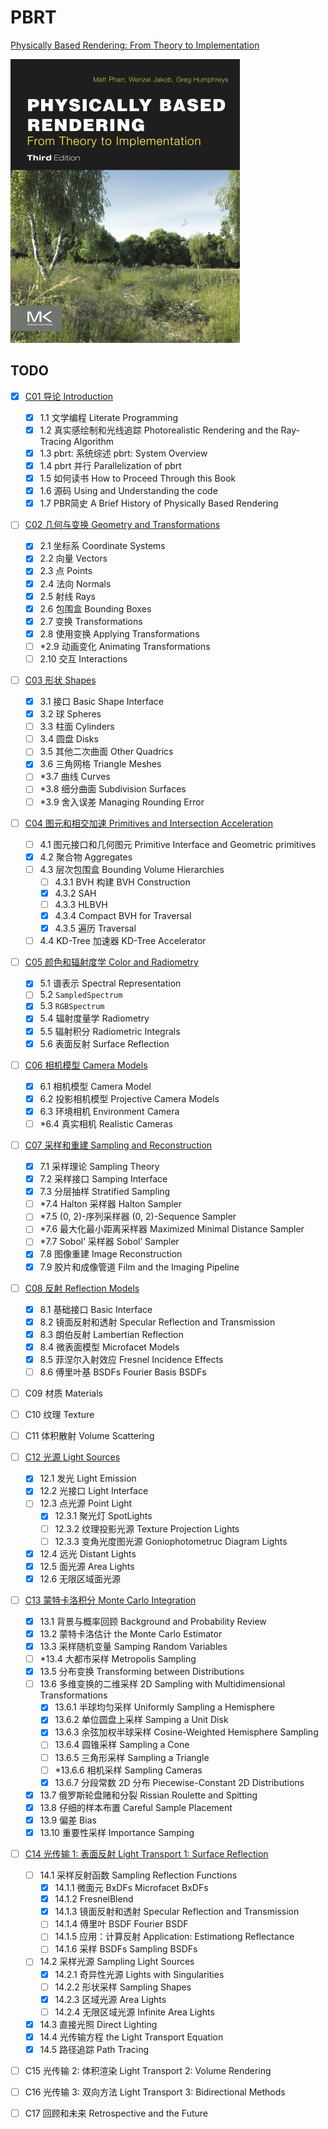 # PBRT

[Physically Based Rendering: From Theory to Implementation](https://www.pbrt.org/) 

![bookcover](https://raw.githubusercontent.com/Ubpa/ImgBed/master/Note/CG/PBRT/bookcover.jpg)

## TODO

- [x] [C01 导论 Introduction](https://github.com/Ubpa/Note/blob/master/CG/PBRT/notes/C01.md) 
  - [x] 1.1 文学编程 Literate Programming
  - [x] 1.2 真实感绘制和光线追踪 Photorealistic Rendering and the Ray-Tracing Algorithm
  - [x] 1.3 pbrt: 系统综述 pbrt: System Overview
  - [x] 1.4 pbrt 并行 Parallelization of pbrt
  - [x] 1.5 如何读书 How to Proceed Through this Book
  - [x] 1.6 源码 Using and Understanding the code
  - [x] 1.7 PBR简史 A Brief History of Physically Based Rendering
- [ ] [C02 几何与变换 Geometry and Transformations](https://github.com/Ubpa/Note/blob/master/CG/PBRT/notes/C02.md) 
  - [x] 2.1 坐标系 Coordinate Systems
  - [x] 2.2 向量 Vectors
  - [x] 2.3 点 Points
  - [x] 2.4 法向 Normals
  - [x] 2.5 射线 Rays
  - [x] 2.6 包围盒 Bounding Boxes
  - [x] 2.7 变换 Transformations
  - [x] 2.8 使用变换 Applying Transformations
  - [ ] *2.9 动画变化 Animating Transformations
  - [ ] 2.10 交互 Interactions
- [ ] [C03 形状 Shapes](https://github.com/Ubpa/Note/blob/master/CG/PBRT/notes/C03.md) 
  - [x] 3.1 接口 Basic Shape Interface
  - [x] 3.2 球 Spheres
  - [ ] 3.3 柱面 Cylinders
  - [ ] 3.4 圆盘 Disks
  - [ ] 3.5 其他二次曲面 Other Quadrics
  - [x] 3.6 三角网格 Triangle Meshes
  - [ ] *3.7 曲线 Curves
  - [ ] *3.8 细分曲面 Subdivision Surfaces
  - [ ] *3.9 舍入误差 Managing Rounding Error
- [ ] [C04 图元和相交加速 Primitives and Intersection Acceleration](https://github.com/Ubpa/Note/blob/master/CG/PBRT/notes/C04.md) 
  - [ ] 4.1 图元接口和几何图元 Primitive Interface and Geometric primitives
  - [x] 4.2 聚合物 Aggregates
  - [ ] 4.3 层次包围盒 Bounding Volume Hierarchies
    - [ ] 4.3.1 BVH 构建 BVH Construction
    - [x] 4.3.2 SAH
    - [ ] 4.3.3 HLBVH
    - [x] 4.3.4 Compact BVH for Traversal
    - [x] 4.3.5 遍历 Traversal
  - [ ] 4.4 KD-Tree 加速器 KD-Tree Accelerator
- [ ] [C05 颜色和辐射度学 Color and Radiometry](https://github.com/Ubpa/Note/blob/master/CG/PBRT/notes/C05.md) 
  - [x] 5.1 谱表示 Spectral Representation
  - [ ] 5.2 `SampledSpectrum` 
  - [x] 5.3 `RGBSpectrum` 
  - [x] 5.4 辐射度量学 Radiometry
  - [x] 5.5 辐射积分 Radiometric Integrals
  - [x] 5.6 表面反射 Surface Reflection
- [ ] [C06 相机模型 Camera Models](https://github.com/Ubpa/Note/blob/master/CG/PBRT/notes/C06.md) 
  - [x] 6.1 相机模型 Camera Model
  - [x] 6.2 投影相机模型 Projective Camera Models
  - [x] 6.3 环境相机 Environment Camera
  - [ ] *6.4 真实相机 Realistic Cameras
- [ ] [C07 采样和重建 Sampling and Reconstruction](https://github.com/Ubpa/Note/blob/master/CG/PBRT/notes/C07.md) 
  - [x] 7.1 采样理论 Sampling Theory
  - [x] 7.2 采样接口 Samping Interface
  - [x] 7.3 分层抽样 Stratified Sampling
  - [ ] *7.4 Halton 采样器 Halton Sampler
  - [ ] *7.5 (0, 2)-序列采样器 (0, 2)-Sequence Sampler
  - [ ] *7.6 最大化最小距离采样器 Maximized Minimal Distance Sampler
  - [ ] *7.7 Sobol’ 采样器 Sobol’ Sampler
  - [x] 7.8 图像重建 Image Reconstruction
  - [x] 7.9 胶片和成像管道 Film and the Imaging Pipeline
- [ ] [C08 反射 Reflection Models](https://github.com/Ubpa/Note/blob/master/CG/PBRT/notes/C08.md) 
  - [x] 8.1 基础接口 Basic Interface
  - [x] 8.2 镜面反射和透射 Specular Reflection and Transmission
  - [x] 8.3 朗伯反射 Lambertian Reflection
  - [x] 8.4 微表面模型 Microfacet Models
  - [x] 8.5 菲涅尔入射效应 Fresnel Incidence Effects
  - [ ] 8.6 傅里叶基 BSDFs Fourier Basis BSDFs
- [ ] C09 材质 Materials
- [ ] C10 纹理 Texture
- [ ] C11 体积散射 Volume Scattering
- [ ] [C12 光源 Light Sources](https://github.com/Ubpa/Note/blob/master/CG/PBRT/notes/C12.md) 
  - [x] 12.1 发光 Light Emission
  - [x] 12.2 光接口 Light Interface
  - [ ] 12.3 点光源 Point Light
    - [x] 12.3.1 聚光灯 SpotLights
    - [ ] 12.3.2 纹理投影光源 Texture Projection Lights
    - [ ] 12.3.3 变角光度图光源 Goniophotometruc Diagram Lights
  - [x] 12.4 远光 Distant Lights
  - [x] 12.5 面光源 Area Lights
  - [x] 12.6 无限区域面光源
- [ ] [C13 蒙特卡洛积分 Monte Carlo Integration](https://github.com/Ubpa/Note/blob/master/CG/PBRT/notes/C13.md) 
  - [x] 13.1 背景与概率回顾 Background and Probability Review
  - [x] 13.2 蒙特卡洛估计 the Monte Carlo Estimator
  - [x] 13.3 采样随机变量 Samping Random Variables
  - [ ] *13.4 大都市采样 Metropolis Sampling
  - [x] 13.5 分布变换 Transforming between Distributions
  - [ ] 13.6 多维变换的二维采样 2D Sampling with Multidimensional Transformations
    - [x] 13.6.1 半球均匀采样 Uniformly Sampling a Hemisphere
    - [x] 13.6.2 单位圆盘上采样 Samping a Unit Disk
    - [x] 13.6.3 余弦加权半球采样 Cosine-Weighted Hemisphere Sampling
    - [ ] 13.6.4 圆锥采样 Sampling a Cone
    - [ ] 13.6.5 三角形采样 Sampling a Triangle
    - [ ] *13.6.6 相机采样 Sampling Cameras
    - [x] 13.6.7 分段常数 2D 分布 Piecewise-Constant 2D Distributions
  - [x] 13.7 俄罗斯轮盘赌和分裂 Rissian Roulette and Spitting
  - [x] 13.8 仔细的样本布置 Careful Sample Placement
  - [x] 13.9 偏差 Bias
  - [x] 13.10 重要性采样 Importance Samping
- [ ] [C14 光传输 1: 表面反射 Light Transport 1: Surface Reflection](https://github.com/Ubpa/Note/blob/master/CG/PBRT/notes/C14.md) 
  - [ ] 14.1 采样反射函数 Sampling Reflection Functions
    - [x] 14.1.1 微面元 BxDFs Microfacet BxDFs
    - [x] 14.1.2 FresnelBlend
    - [x] 14.1.3 镜面反射和透射 Specular Reflection and Transmission
    - [ ] 14.1.4 傅里叶 BSDF Fourier BSDF
    - [ ] 14.1.5 应用：计算反射 Application: Estimationg Reflectance
    - [ ] 14.1.6 采样 BSDFs Sampling BSDFs
  - [ ] 14.2 采样光源 Sampling Light Sources
    - [x] 14.2.1 奇异性光源 Lights with Singularities
    - [ ] 14.2.2 形状采样 Sampling Shapes
    - [x] 14.2.3 区域光源 Area Lights
    - [ ] 14.2.4 无限区域光源 Infinite Area Lights
  - [x] 14.3 直接光照 Direct Lighting
  - [x] 14.4 光传输方程 the Light Transport Equation
  - [x] 14.5 路径追踪 Path Tracing
- [ ] C15 光传输 2: 体积渲染 Light Transport 2: Volume Rendering
- [ ] C16 光传输 3: 双向方法 Light Transport 3: Bidirectional Methods
- [ ] C17 回顾和未来 Retrospective and the Future

